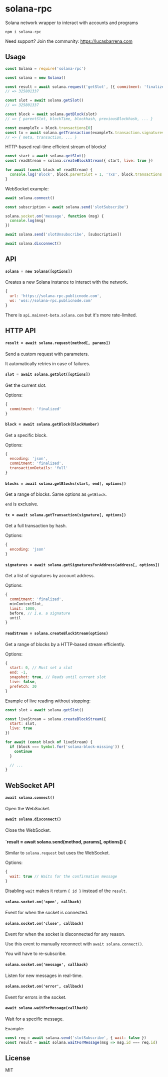 # solana-rpc

Solana network wrapper to interact with accounts and programs

```
npm i solana-rpc
```

Need support? Join the community: https://lucasbarrena.com

## Usage

```js
const Solana = require('solana-rpc')

const solana = new Solana()

const result = await solana.request('getSlot', [{ commitment: 'finalized' }])
// => 325801337

const slot = await solana.getSlot()
// => 325801337

const block = await solana.getBlock(slot)
// => { parentSlot, blockTime, blockhash, previousBlockhash, ... }

const exampleTx = block.transactions[0]
const tx = await solana.getTransaction(exampleTx.transaction.signatures[0])
// => { meta, transaction, ... }
```

HTTP-based real-time efficient stream of blocks!

```js
const start = await solana.getSlot()
const readStream = solana.createBlockStream({ start, live: true })

for await (const block of readStream) {
  console.log('Block', block.parentSlot + 1, 'Txs', block.transactions.length)
}
```

WebSocket example:

```js
await solana.connect()

const subscription = await solana.send('slotSubscribe')

solana.socket.on('message', function (msg) {
  console.log(msg)
})

await solana.send('slotUnsubscribe', [subscription])

await solana.disconnect()
```

## API

#### `solana = new Solana([options])`

Creates a new Solana instance to interact with the network.

```js
{
  url: 'https://solana-rpc.publicnode.com',
  ws: 'wss://solana-rpc.publicnode.com'
}
```

There is `api.mainnet-beta.solana.com` but it's more rate-limited.

## HTTP API

#### `result = await solana.request(method[, params])`

Send a custom request with parameters.

It automatically retries in case of failures.

#### `slot = await solana.getSlot([options])`

Get the current slot.

Options:

```js
{
  commitment: 'finalized'
}
```

#### `block = await solana.getBlock(blockNumber)`

Get a specific block.

Options:

```js
{
  encoding: 'json',
  commitment: 'finalized',
  transactionDetails: 'full'
}
```

#### `blocks = await solana.getBlocks(start, end[, options])`

Get a range of blocks. Same options as `getBlock`.

`end` is exclusive.

#### `tx = await solana.getTransaction(signature[, options])`

Get a full transaction by hash.

Options:

```js
{
  encoding: 'json'
}
```

#### `signatures = await solana.getSignaturesForAddress(address[, options])`

Get a list of signatures by account address.

Options:

```js
{
  commitment: 'finalized',
  minContextSlot,
  limit: 1000,
  before, // I.e. a signature
  until
}
```

#### `readStream = solana.createBlockStream(options)`

Get a range of blocks by a HTTP-based stream efficiently.

Options:

```js
{
  start: 0, // Must set a slot
  end: -1,
  snapshot: true, // Reads until current slot
  live: false,
  prefetch: 30
}
```

Example of live reading without stopping:

```js
const slot = await solana.getSlot()

const liveStream = solana.createBlockStream({
  start: slot,
  live: true
})

for await (const block of liveStream) {
  if (block === Symbol.for('solana-block-missing')) {
    continue
  }

  // ...
}
```

## WebSocket API

#### `await solana.connect()`

Open the WebSocket.

#### `await solana.disconnect()`

Close the WebSocket.

#### `result = await solana.send(method, params[, options]) {

Similar to `solana.request` but uses the WebSocket.

Options:

```js
{
  wait: true // Waits for the confirmation message
}
```

Disabling `wait` makes it return `{ id }` instead of the `result`.

#### `solana.socket.on('open', callback)`

Event for when the socket is connected.

#### `solana.socket.on('close', callback)`

Event for when the socket is disconnected for any reason.

Use this event to manually reconnect with `await solana.connect()`.

You will have to re-subscribe.

#### `solana.socket.on('message', callback)`

Listen for new messages in real-time.

#### `solana.socket.on('error', callback)`

Event for errors in the socket.

#### `await solana.waitForMessage(callback)`

Wait for a specific message.

Example:

```js
const req = await solana.send('slotSubscribe', { wait: false })
const result = await solana.waitForMessage(msg => msg.id === req.id)
```

## License

MIT
